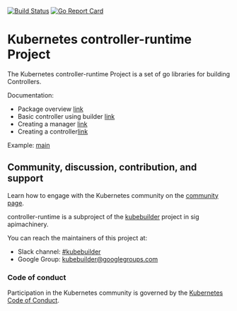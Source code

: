 [![Build Status](https://travis-ci.org/kubernetes-sigs/controller-runtime.svg?branch=master)](https://travis-ci.org/kubernetes-sigs/controller-runtime "Travis")
[![Go Report Card](https://goreportcard.com/badge/sigs.k8s.io/controller-runtime)](https://goreportcard.com/report/sigs.k8s.io/controller-runtime)

# Kubernetes controller-runtime Project

The Kubernetes controller-runtime Project is a set of go libraries for building Controllers.

Documentation:

- Package overview [link](https://godoc.org/github.com/kubernetes-sigs/controller-runtime/pkg)
- Basic controller using builder [link](https://godoc.org/github.com/kubernetes-sigs/controller-runtime/pkg/builder#example-Builder)
- Creating a manager [link](https://godoc.org/github.com/kubernetes-sigs/controller-runtime/pkg/manager#example-New)
- Creating a controller[link](https://godoc.org/github.com/kubernetes-sigs/controller-runtime/pkg/controller#example-New)

Example: [main](https://github.com/kubernetes-sigs/controller-runtime/blob/master/example/main.go)

## Community, discussion, contribution, and support

Learn how to engage with the Kubernetes community on the [community page](http://kubernetes.io/community/).

controller-runtime is a subproject of the [kubebuilder](https://github.com/kubernetes-sigs/kubebuilder) project
in sig apimachinery.

You can reach the maintainers of this project at:

- Slack channel: [#kubebuilder](http://slack.k8s.io/#kubebuilder)
- Google Group: [kubebuilder@googlegroups.com](https://groups.google.com/forum/#!forum/kubebuilder)

### Code of conduct

Participation in the Kubernetes community is governed by the [Kubernetes Code of Conduct](code-of-conduct.md).
